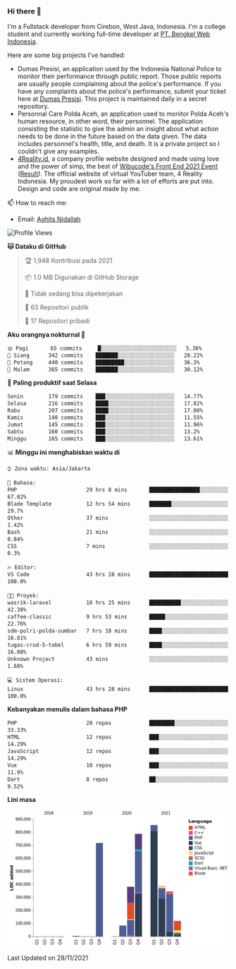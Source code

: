 ### Hi there 👋
I'm a Fullstack developer from Cirebon, West Java, Indonesia. I'm a college student and currently working full-time developer at [PT. Bengkel Web Indonesia](https://github.com/PT-Bengkel-Web-Indonesia).

Here are some big projects I've handled:
- Dumas Presisi, an application used by the Indonesia National Police to monitor their performance through public report. Those public reports are usually people complaining about the police's performance. If you have any complaints about the police's performance, submit your ticket here at [Dumas Presisi](https://dumaspresisi.polri.go.id/dumaspro). This project is maintained daily in a secret repository.
- Personnal Care Polda Aceh, an application used to monitor Polda Aceh's human resource, in other word, their personnel. The application consisting the statistic to give the admin an insight about what action needs to be done in the future based on the data given. The data includes personnel's health, title, and death. It is a private project so I couldn't give any examples.
- [4Reality.id](https://4reality.id), a company profile website designed and made using love and the power of simp, the best of [Wibucode's Front End 2021 Event](https://github.com/wibucode02/submision-event-frontend-2021) ([Result](https://github.com/wibucode02/top-5-pemenang-event-front-end-wibucode-2021)). The official website of virtual YouTuber team, 4 Reality Indonesia. My proudest work so far with a lot of efforts are put into. Design and code are original made by me.

📫 How to reach me:
- Email: [Aghits Nidallah](mailto:yourlovelydev@gmail.com)

<!--START_SECTION:waka-->
![Profile Views](http://img.shields.io/badge/Profil%20dilihat-2-blue)

**🐱 Dataku di GitHub** 

> 🏆 1,948 Kontribusi pada 2021
 > 
> 📦 1.0 MB Digunakan di GitHub Storage 
 > 
> 🚫 Tidak sedang bisa dipekerjakan
 > 
> 📜 63 Repositori publik 
 > 
> 🔑 17 Repositori pribadi  
 > 
**Aku orangnya nokturnal 🦉** 

```text
🌞 Pagi       65 commits     █░░░░░░░░░░░░░░░░░░░░░░░░   5.36% 
🌆 Siang      342 commits    ███████░░░░░░░░░░░░░░░░░░   28.22% 
🌃 Petang     440 commits    █████████░░░░░░░░░░░░░░░░   36.3% 
🌙 Malam      365 commits    ███████░░░░░░░░░░░░░░░░░░   30.12%

```
📅 **Paling produktif saat Selasa** 

```text
Senin        179 commits    ███░░░░░░░░░░░░░░░░░░░░░░   14.77% 
Selasa       216 commits    ████░░░░░░░░░░░░░░░░░░░░░   17.82% 
Rabu         207 commits    ████░░░░░░░░░░░░░░░░░░░░░   17.08% 
Kamis        140 commits    ███░░░░░░░░░░░░░░░░░░░░░░   11.55% 
Jumat        145 commits    ███░░░░░░░░░░░░░░░░░░░░░░   11.96% 
Sabtu        160 commits    ███░░░░░░░░░░░░░░░░░░░░░░   13.2% 
Minggu       165 commits    ███░░░░░░░░░░░░░░░░░░░░░░   13.61%

```


📊 **Minggu ini menghabiskan waktu di** 

```text
⌚︎ Zona waktu: Asia/Jakarta

💬 Bahasa: 
PHP                      29 hrs 8 mins       ████████████████░░░░░░░░░   67.02% 
Blade Template           12 hrs 54 mins      ███████░░░░░░░░░░░░░░░░░░   29.7% 
Other                    37 mins             ░░░░░░░░░░░░░░░░░░░░░░░░░   1.42% 
Bash                     21 mins             ░░░░░░░░░░░░░░░░░░░░░░░░░   0.84% 
CSS                      7 mins              ░░░░░░░░░░░░░░░░░░░░░░░░░   0.3%

🔥 Editor: 
VS Code                  43 hrs 28 mins      █████████████████████████   100.0%

🐱‍💻 Proyek: 
wasrik-laravel           18 hrs 25 mins      ██████████░░░░░░░░░░░░░░░   42.38% 
caffee-classic           9 hrs 53 mins       █████░░░░░░░░░░░░░░░░░░░░   22.76% 
sdm-polri-polda-sumbar   7 hrs 18 mins       ████░░░░░░░░░░░░░░░░░░░░░   16.81% 
tugas-crud-5-tabel       6 hrs 59 mins       ████░░░░░░░░░░░░░░░░░░░░░   16.08% 
Unknown Project          43 mins             ░░░░░░░░░░░░░░░░░░░░░░░░░   1.68%

💻 Sistem Operasi: 
Linux                    43 hrs 28 mins      █████████████████████████   100.0%

```

**Kebanyakan menulis dalam bahasa PHP** 

```text
PHP                      28 repos            ████████░░░░░░░░░░░░░░░░░   33.33% 
HTML                     12 repos            ███░░░░░░░░░░░░░░░░░░░░░░   14.29% 
JavaScript               12 repos            ███░░░░░░░░░░░░░░░░░░░░░░   14.29% 
Vue                      10 repos            ███░░░░░░░░░░░░░░░░░░░░░░   11.9% 
Dart                     8 repos             ██░░░░░░░░░░░░░░░░░░░░░░░   9.52%

```


**Lini masa**

![Chart not found](https://raw.githubusercontent.com/NikarashiHatsu/NikarashiHatsu/master/charts/bar_graph.png) 


 Last Updated on 28/11/2021
<!--END_SECTION:waka-->
